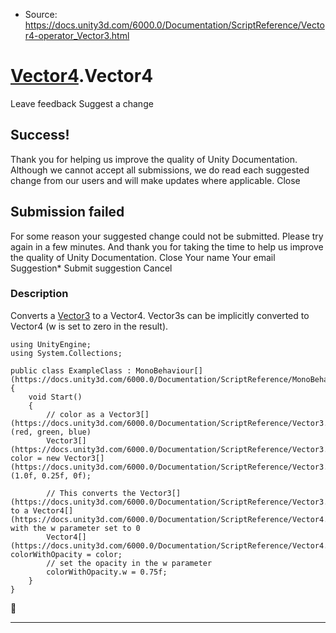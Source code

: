 * Source: https://docs.unity3d.com/6000.0/Documentation/ScriptReference/Vector4-operator_Vector3.html

#  [Vector4](https://docs.unity3d.com/6000.0/Documentation/ScriptReference/Vector4.html).Vector4
Leave feedback
Suggest a change
## Success!
Thank you for helping us improve the quality of Unity Documentation. Although we cannot accept all submissions, we do read each suggested change from our users and will make updates where applicable.
Close
## Submission failed
For some reason your suggested change could not be submitted. Please <a>try again</a> in a few minutes. And thank you for taking the time to help us improve the quality of Unity Documentation.
Close
Your name Your email Suggestion* Submit suggestion
Cancel
### Description
Converts a [Vector3](https://docs.unity3d.com/6000.0/Documentation/ScriptReference/Vector3.html) to a Vector4.
Vector3s can be implicitly converted to Vector4 (w is set to zero in the result).
```
using UnityEngine;
using System.Collections;  
  
public class ExampleClass : MonoBehaviour[](https://docs.unity3d.com/6000.0/Documentation/ScriptReference/MonoBehaviour.html)
{
    void Start()
    {
        // color as a Vector3[](https://docs.unity3d.com/6000.0/Documentation/ScriptReference/Vector3.html) (red, green, blue)
        Vector3[](https://docs.unity3d.com/6000.0/Documentation/ScriptReference/Vector3.html) color = new Vector3[](https://docs.unity3d.com/6000.0/Documentation/ScriptReference/Vector3.html)(1.0f, 0.25f, 0f);  
  
        // This converts the Vector3[](https://docs.unity3d.com/6000.0/Documentation/ScriptReference/Vector3.html) to a Vector4[](https://docs.unity3d.com/6000.0/Documentation/ScriptReference/Vector4.html) with the w parameter set to 0
        Vector4[](https://docs.unity3d.com/6000.0/Documentation/ScriptReference/Vector4.html) colorWithOpacity = color;
        // set the opacity in the w parameter
        colorWithOpacity.w = 0.75f;
    }
}

```

* * *
